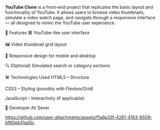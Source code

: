**YouTube Clone** is a front-end project that replicates the basic layout and functionality of YouTube. It allows users to browse video thumbnails, simulate a video watch page, and navigate through a responsive interface — all designed to mimic the YouTube user experience.


🚀 Features
🟥 YouTube-like user interface

🖼️ Video thumbnail grid layout

📱 Responsive design for mobile and desktop

🔍 (Optional) Simulated search or category sections

🛠️ Technologies Used
HTML5 – Structure

CSS3 – Styling (possibly with Flexbox/Grid)

JavaScript – Interactivity (if applicable)

👤 Developer
Ali Şener

https://github.com/user-attachments/assets/f1a9a33f-4261-4163-8509-bf60eb41ad5c

